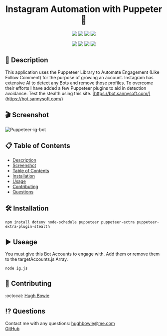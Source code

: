 <h1 align="center">Instagram Automation with Puppeter🚀</h1>

<p align="center">
    <img src="https://img.shields.io/github/repo-size/hugh-bowie/puppeteer-ig-bot" />
    <img src="https://img.shields.io/github/languages/top/hugh-bowie/puppeteer-ig-bot"  />
    <img src="https://img.shields.io/github/issues/hugh-bowie/puppeteer-ig-bot" />
    <img src="https://img.shields.io/github/last-commit/hugh-bowie/puppeteer-ig-bot" >

</p>
<p align="center">
<img src="https://img.shields.io/badge/Puppeteer-99ff99"  />
    <img src="https://img.shields.io/badge/Node_Schedule-orange" />
    <img src="https://img.shields.io/badge/puppeteer_extra-99ccff"  />
    <img src="https://img.shields.io/badge/puppeteer_extra_stealth-ff4d4d"  />
</p>

## 📓 Description

This application uses the Puppeteer Library to Automate Engagement (Like Follow
Comment) for the purpose of growing an account. Instagram has extensive AI to
detect any Bots and remove those profiles. To overcome their efforts I have
added a few Puppeteer plugins to aid in detection avoidance. Test the stealth
using this site. [https://bot.sannysoft.com/](https://bot.sannysoft.com/)

## 🎬 Screenshot

![Puppeteer-ig-bot](./assets/onlyDwight.gif)

## 📋 Table of Contents

- [Description](#description)
- [Screenshot](#Screenshot)
- [Table of Contents](#table-of-contents)
- [Installation](#installation)
- [Usage](#usage)
- [Contributing](#contributing)
- [Questions](#questions)

## 🛠 Installation

`npm install dotenv node-schedule puppeteer puppeteer-extra puppeteer-extra-plugin-stealth`

## ▶️ Useage

You must give this Bot Accounts to engage with. Add them or remove them to the
targetAccounts.js Array.

`node ig.js`

## 🍻 Contributing

:octocat: [Hugh Bowie](https://github.com/hugh-bowie)

## ⁉️ Questions

Contact me with any questions:
[hughbowie@me.com](mailto:hughbowie@me.com)<br />[GitHub](https://github.com/hugh-bowie)<br />

